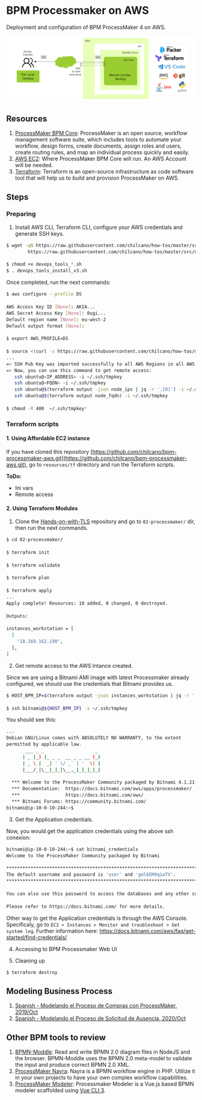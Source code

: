 # BPM Processmaker on AWS 
Deployment and configuration of BPM ProcessMaker 4 on AWS.

![](imgs/remote-devops-desktop-x2go-client-1-arch-packer.png)

## Resources

1. [ProcessMaker BPM Core](https://github.com/ProcessMaker/processmaker): ProcessMaker is an open source, workflow management software suite, which includes tools to automate your workflow, design forms, create documents, assign roles and users, create routing rules, and map an individual process quickly and easily. 
2. [AWS EC2](https://aws.amazon.com): Where ProcessMaker BPM Core will run. An AWS Account will be needed. 
3. [Terraform](https://www.terraform.io/): Terraform is an open-source infrastructure as code software tool that will help us to build and provision ProcessMaker on AWS.


## Steps

### Preparing

1. Install AWS CLI, Terraform CLI, configure your AWS credentials and generate SSH keys. 

```sh
$ wget -qN https://raw.githubusercontent.com/chilcano/how-tos/master/src/devops_tools_install_v3.sh \
        https://raw.githubusercontent.com/chilcano/how-tos/master/src/devops_tools_remove_v3.sh

$ chmod +x devops_tools_*.sh  
$ . devops_tools_install_v3.sh 
```

Once completed, run the next commands:
```sh
$ aws configure --profile DS

AWS Access Key ID [None]: AKIA...
AWS Secret Access Key [None]: 0ugi...
Default region name [None]: eu-west-2
Default output format [None]: 

$ export AWS_PROFILE=DS

$ source <(curl -s https://raw.githubusercontent.com/chilcano/how-tos/master/src/import_ssh_pub_key_to_aws_regions.sh)
...
=> SSH Pub Key was imported successfully to all AWS Regions in all AWS Profiles configured.
=> Now, you can use this command to get remote access:
   ssh ubuntu@<IP_ADDRESS> -i ~/.ssh/tmpkey
   ssh ubuntu@<FQDN> -i ~/.ssh/tmpkey
   ssh ubuntu@$(terraform output -json node_ips | jq -r '.[0]') -i ~/.ssh/tmpkey
   ssh ubuntu@$(terraform output node_fqdn) -i ~/.ssh/tmpkey

$ chmod -R 400  ~/.ssh/tmpkey*
```

### Terraform scripts

#### 1. Using Affordable EC2 instance

If you have cloned this repository [https://github.com/chilcano/bpm-processmaker-aws.git](https://github.com/chilcano/bpm-processmaker-aws.git), go to `resources/tf` directory and run the Terraform scripts.



__ToDo:__
* Ini vars
* Remote access


#### 2. Using Terraform Modules

1. Clone the [Hands-on-with-TLS](https://github.com/chilcano/Hands-on-with-TLS-Authentication-for-Microservices-Infra.git) repository and go to `02-processmaker/` dir, then run the next commands.

```sh
$ cd 02-processmaker/

$ terraform init

$ terraform validate

$ terraform plan

$ terraform apply
...
Apply complete! Resources: 10 added, 0 changed, 0 destroyed.

Outputs:

instances_workstation = [
  [
    "18.169.162.190",
  ],
]
```

2. Get remote access to the AWS Intance created.

Since we are using a Bitnami AMI image with latest Processmaker already configured, we should use the credentials that Bitnami provides us.

```sh
$ HOST_BPM_IP=$(terraform output -json instances_workstation | jq -r '.[][0]');  echo ${HOST_BPM_IP}

$ ssh bitnami@${HOST_BPM_IP} -i ~/.ssh/tmpkey
```

You should see this:
```sh
...
Debian GNU/Linux comes with ABSOLUTELY NO WARRANTY, to the extent
permitted by applicable law.
       ___ _ _                   _
      | _ |_) |_ _ _  __ _ _ __ (_)
      | _ \ |  _| ' \/ _` | '  \| |
      |___/_|\__|_|_|\__,_|_|_|_|_|
  
  *** Welcome to the ProcessMaker Community packaged by Bitnami 4.1.21-9 ***
  *** Documentation:  https://docs.bitnami.com/aws/apps/processmaker/    ***
  ***                 https://docs.bitnami.com/aws/                      ***
  *** Bitnami Forums: https://community.bitnami.com/                     ***
bitnami@ip-10-0-10-244:~$ 
```

3. Get the Application credentials.

Now, you would get the application credentials using the above ssh conexion:
```sh
bitnami@ip-10-0-10-244:~$ cat bitnami_credentials 
Welcome to the ProcessMaker Community packaged by Bitnami

******************************************************************************
The default username and password is 'user' and 'gml6EM9qiwTV'.
******************************************************************************

You can also use this password to access the databases and any other component the stack includes.

Please refer to https://docs.bitnami.com/ for more details.
```

Other way to get the Application credentials is through the AWS Console. Specificaly, go to `EC2 > Instances > Monitor and troubleshoot > Get system log`.
Further information here: https://docs.bitnami.com/aws/faq/get-started/find-credentials/

4. Accessing to BPM Processmaker Web UI

5. Cleaning up

```sh
$ terraform destroy

```


## Modeling Business Process

1. [Spanish - Modelando el Proceso de Compras con ProcessMaker, 2019/Oct](https://www.youtube.com/watch?v=JHtiRYgj2bY)
2. [Spanish - Modelando el Proceso de Solicitud de Ausencia, 2020/Oct](https://youtu.be/YLThe2JO5Do?list=PLcekSAwccnFbwfgJ0suNijp-wWQ422hVx&t=777)

## Other BPM tools to review

1. [BPMN-Moddle](https://github.com/bpmn-io/bpmn-moddle): Read and write BPMN 2.0 diagram files in NodeJS and the browser. BPMN-Moddle uses the BPMN 2.0 meta-model to validate the input and produce correct BPMN 2.0 XML.
2. [ProcessMaker Nayra](https://github.com/ProcessMaker/nayra): Nayra is a BPMN workflow engine in PHP. Utilize it in your own projects to have your own complex workflow capabilities. 
3. [ProcessMaker Modeler](https://github.com/ProcessMaker/modeler): Processmaker Modeler is a Vue.js based BPMN modeler scaffolded using [Vue CLI 3](https://cli.vuejs.org/).

